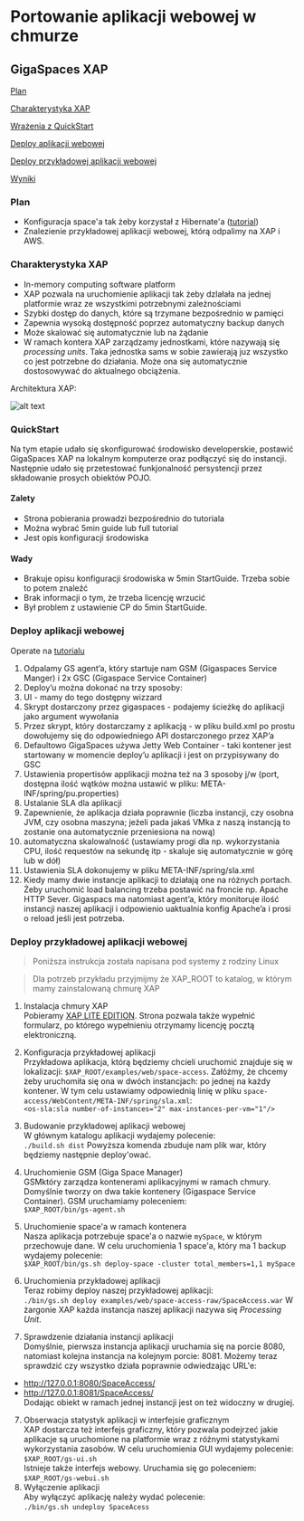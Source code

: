 Portowanie aplikacji webowej w chmurze
============================

GigaSpaces XAP
--------------

[Plan](#plan)

[Charakterystyka XAP](#charakterystyka-xap)

[Wrażenia z QuickStart](#quickstart)

[Deploy aplikacji webowej](#deploy-aplikacji-webowej)

[Deploy przykładowej aplikacji webowej](#deploy-przyk%C5%82adowej-aplikacji-webowej)

[Wyniki](RESULT.md)

### Plan ###

* Konfiguracja space'a tak żeby korzystał z Hibernate'a
([tutorial](http://docs.gigaspaces.com/xap97/hibernate-space-persistency.html))
* Znalezienie przykładowej aplikacji webowej, którą odpalimy na XAP
i AWS.

### Charakterystyka XAP ###

* In-memory computing software platform
* XAP pozwala na uruchomienie aplikacji tak żeby dzlałała na jednej
platformie wraz ze wszystkimi potrzebnymi zależnościami
* Szybki dostęp do danych, które są trzymane bezpośrednio w pamięci
* Zapewnia wysoką dostępność poprzez automatyczny backup danych
* Może skalować się automatycznie lub na żądanie
* W ramach kontera XAP zarządzamy jednostkami, które nazywają się
*processing units*. Taka jednostka sams w sobie zawierają juz wszystko
co jest potrzebne do działania. Może ona się automatycznie dostosowywać
do aktualnego obciążenia.

Architektura XAP:

![alt text](http://d3a0pn6rx5g9yg.cloudfront.net/sites/default/files/xap_summer/big_big_image.png)

### QuickStart ###

Na tym etapie udało się skonfigurować środowisko developerskie, postawić
GigaSpaces XAP na lokalnym komputerze oraz podłączyć się do instancji.
Następnie udało się przetestować funkjonalność persystencji przez
składowanie prosych obiektów POJO.

#### Zalety ####

* Strona pobierania prowadzi bezpośrednio do tutoriala
* Można wybrać 5min guide lub full tutorial
* Jest opis konfiguracji środowiska

#### Wady ####

* Brakuje opisu konfiguracji środowiska w 5min StartGuide. Trzeba sobie
to potem znaleźć
* Brak informacji o tym, że trzeba licencję wrzucić
* Był problem z ustawienie CP do 5min StartGuide.

### Deploy aplikacji webowej ###

Operate na [tutorialu](http://docs.gigaspaces.com/xap97/step-1---deploying-your-web-application-to-the-gigaspaces-environment.html#DeployDirections)

1. Odpalamy GS agent’a, który startuje nam GSM (Gigaspaces Service
Manger) i 2x GSC (Gigaspace Service Container)
1. Deploy’u można dokonać na trzy sposoby:
  1. UI - mamy do tego dostępny wizzard
  1. Skrypt dostarczony przez gigaspaces - podajemy ścieżkę do
  aplikacji jako argument wywołania
  1. Przez skrypt, który dostarczamy z aplikacją - w pliku build.xml
  po prostu dowołujemy się do odpowiedniego API dostarczonego przez XAP’a
1. Defaultowo GigaSpaces używa Jetty Web Container - taki kontener
jest startowany w momencie deploy’u aplikacji i jest on przypisywany
do GSC
1. Ustawienia propertisów applikacji można też na 3 sposoby j/w (port,
dostępna ilość wątków można ustawić w pliku: META-INF/spring/pu.properties)
1. Ustalanie SLA dla aplikacji
  1. Zapewnienie, że aplikacja działa poprawnie (liczba instancji,
  czy osobna JVM, czy osobna maszyna; jeżeli pada jakaś VMka z naszą
  instancją to zostanie ona automatycznie przeniesiona na nową)
  1. automatyczna skalowalność (ustawiamy progi dla np. wykorzystania CPU,
  ilość requestów na sekundę itp - skaluje się automatycznie w górę
  lub w dół)
  1. Ustawienia SLA dokonujemy w pliku META-INF/spring/sla.xml
1. Kiedy mamy dwie instancje aplikacji to działają one na różnych
portach. Żeby uruchomić load balancing trzeba postawić na froncie np.
Apache HTTP Sever. Gigaspacs ma natomiast agent’a, który monitoruje
ilość instancji naszej aplikacji i odpowienio uaktualnia konfig
Apache’a i prosi o reload jeśli jest potrzeba.

### Deploy przykładowej aplikacji webowej ###

> Poniższa instrukcja została napisana pod systemy z rodziny Linux

> Dla potrzeb przykładu przyjmijmy że XAP_ROOT to katalog, w którym
mamy zainstalowaną chmurę XAP

1. Instalacja chmury XAP  
Pobieramy [XAP LITE EDITION](http://www.gigaspaces.com/xap-download).
Strona pozwala także wypełnić formularz, po którego wypełnieniu otrzymamy
licencję pocztą elektroniczną.

1. Konfiguracja przykładowej aplikacji  
Przykładowa aplikacja, którą będziemy chcieli uruchomić znajduje się
w lokalizacji: `$XAP_ROOT/examples/web/space-access`.
Załóżmy, że chcemy żeby uruchomiła się ona w dwóch
instancjach: po jednej na każdy kontener. W tym celu ustawiamy
odpowiednią linię w pliku
`space-access/WebContent/META-INF/spring/sla.xml`:  
 `<os-sla:sla number-of-instances="2" max-instances-per-vm="1"/>`
2. Budowanie przykładowej aplikacji webowej  
W głównym katalogu aplikacji wydajemy polecenie:  
`./build.sh dist`
Powyższa komenda zbuduje nam plik war, który będziemy następnie deploy'ować.
3. Uruchomienie GSM (Giga Space Manager)  
GSMktóry zarządza kontenerami aplikacyjnymi w ramach chmury.
Domyślnie tworzy on dwa takie kontenery (Gigaspace Service Container).
GSM uruchamiamy poleceniem:  
`$XAP_ROOT/bin/gs-agent.sh`
4. Uruchomienie space'a w ramach kontenera  
Nasza aplikacja potrzebuje space'a o nazwie `mySpace`, w którym
przechowuje dane.  W celu uruchomienia 1 space'a, który ma 1 backup
wydajemy polecenie:  
`$XAP_ROOT/bin/gs.sh deploy-space -cluster total_members=1,1 mySpace`
5. Uruchomienia przykładowej aplikacji  
Teraz robimy deploy naszej przykładowej aplikacji:  
`./bin/gs.sh deploy examples/web/space-access-raw/SpaceAccess.war`
W żargonie XAP każda instancja naszej aplikacji nazywa się
*Processing Unit*.
6. Sprawdzenie działania instancji aplikacji  
Domyślnie, pierwsza instancja aplikacji uruchamia się na porcie 8080,
natomiast kolejna instancja na kolejnym porcie: 8081. Możemy teraz
sprawdzić czy wszystko działa poprawnie odwiedzając URL'e:
 * http://127.0.0.1:8080/SpaceAccess/
 * http://127.0.0.1:8081/SpaceAccess/  
Dodając obiekt w ramach jednej instancji jest on też widoczny w drugiej.
7. Obserwacja statystyk aplikacji w interfejsie graficznym  
XAP dostarcza też interfejs graficzny, który pozwala podejrzeć
jakie aplikacje są uruchomione na platformie wraz z różnymi statystykami
wykorzystania zasobów. W celu uruchomienia GUI wydajemy polecenie:  
`$XAP_ROOT/gs-ui.sh`  
Istnieje także interfejs webowy. Uruchamia się go poleceniem:  
`$XAP_ROOT/gs-webui.sh`
8. Wyłączenie aplikacji  
Aby wyłączyć aplikację należy wydać polecenie:  
`./bin/gs.sh undeploy SpaceAcess`





